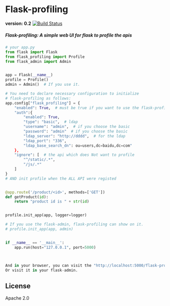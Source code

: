 # Flask-profiling


**version: 0.2** [![Build Status](https://travis-ci.org/huangxiaohen2738/flask-profiling.svg?branch=master)](https://travis-ci.org/huangxiaohen2738/flask-profiling)

##### Flask-profiling: A simple web UI for flask to profile the apis

```python
# your app.py
from flask import Flask
from flask_profiling import Profile
from flask_admin import Admin


app = Flask(__name__)
profile = Profile()
admin = Admin()  # If you use it.

# You need to declare necessary configuration to initialize
# flask-profiling as follows:
app.config["flask_profiling"] = {
    "enabled": True,  # must be true if you want to use the flask-profiling
    "auth":{
        "enabled": True,
        "type": "basic",  # ldap
        "username": "admin",  # if you choose the basic
        "password": "admin"  # if you choose the basic
        "ldap_server": "http://dddd",  # for the ldap
        "ldap_port": "336",
        "ldap_base_search_dn": ou=users,dc=baidu,dc=com"
    },
    "ignore": [  # the api which does Not want to profile
        "^/static/.*",
        "/js/.*"
    ]
}
# AND init profile when the ALL API were registed


@app.route('/product/<id>', methods=['GET'])
def getProduct(id):
    return "product id is " + str(id)


profile.init_app(app, logger=logger)

# If you use the flask-admin, flask-profiling can show on it.
# profile.init_app(app, admin)


if __name__ == '__main__':
    app.run(host="127.0.0.1", port=5000)



And in your browser, you can visit the "http://localhost:5000/flask-profiling"
Or visit it in your flask-admin.

```

## License
Apache 2.0
